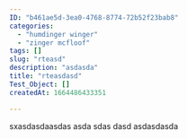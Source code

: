 ```yaml
---
ID: "b461ae5d-3ea0-4768-8774-72b52f23bab8"
categories:
  - "humdinger winger"
  - "zinger mcfloof"
tags: []
slug: "rteasd"
description: "asdasda"
title: "rteasdasd"
Test_Object: []
createdAt: 1664486433351

---
```

sxasdasdaasdas
asda
sdas
dasd
asdasdasda